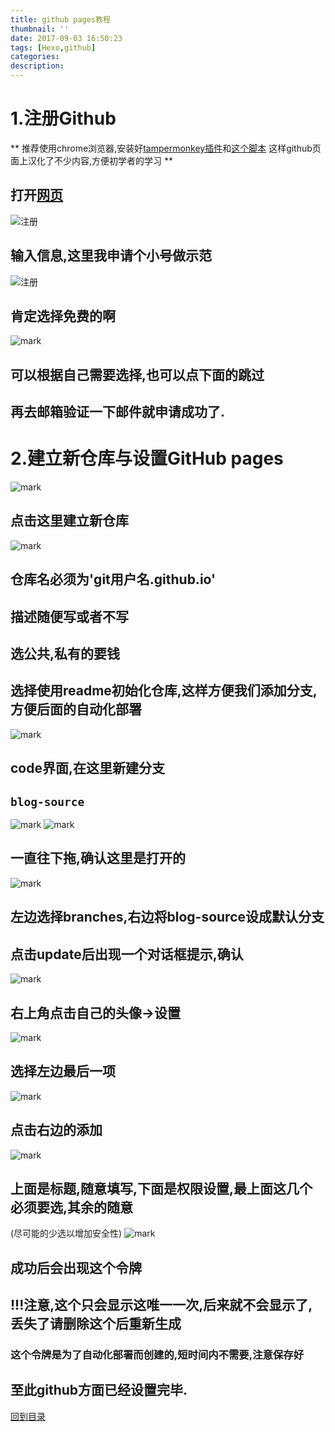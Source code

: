 ```yaml
---
title: github pages教程
thumbnail: ''
date: 2017-09-03 16:50:23
tags: [Hexo,github]
categories:
description:
---
```


# 1.注册Github

** 推荐使用chrome浏览器,安装好[tampermonkey插件](http://tampermonkey.net/)和[这个脚本](https://openuserjs.org/install/52cik/GitHub_%E6%B1%89%E5%8C%96%E6%8F%92%E4%BB%B6.user.js) 这样github页面上汉化了不少内容,方便初学者的学习 **

## 打开[网页](https://github.com/join?source=header-home)


![注册](http://ovhqars5t.bkt.clouddn.com/blog/170903/2mIjCLEBL1.png)
## 输入信息,这里我申请个小号做示范


![注册](http://ovhqars5t.bkt.clouddn.com/blog/170903/g8jD30BF67.png)
## 肯定选择免费的啊


![mark](http://ovhqars5t.bkt.clouddn.com/blog/170903/gBAGkhJBK8.png?imageslim)
## 可以根据自己需要选择,也可以点下面的跳过

## 再去邮箱验证一下邮件就申请成功了.

# 2.建立新仓库与设置GitHub pages
![mark](http://ovhqars5t.bkt.clouddn.com/blog/170903/97B6lhi8d2.png?imageslim)
## 点击这里建立新仓库
![mark](http://ovhqars5t.bkt.clouddn.com/blog/170903/c1kDAfalCJ.png?imageslim)

## 仓库名必须为'git用户名.github.io'

## 描述随便写或者不写

## 选公共,私有的要钱

## 选择使用readme初始化仓库,这样方便我们添加分支,方便后面的自动化部署

![mark](http://ovhqars5t.bkt.clouddn.com/blog/170903/lGJAD1KgAc.png?imageslim)
## code界面,在这里新建分支
##  `blog-source`

![mark](http://ovhqars5t.bkt.clouddn.com/blog/170903/aGE3Hb2dji.png?imageslim)
![mark](http://ovhqars5t.bkt.clouddn.com/blog/170903/L9Ldd3Ckk4.png?imageslim)
## 一直往下拖,确认这里是打开的
![mark](http://ovhqars5t.bkt.clouddn.com/blog/170903/mi7m844G23.png?imageslim)
## 左边选择branches,右边将blog-source设成默认分支
## 点击update后出现一个对话框提示,确认

![mark](http://ovhqars5t.bkt.clouddn.com/blog/170903/6ihFf1251F.png?imageslim)
## 右上角点击自己的头像->设置
![mark](http://ovhqars5t.bkt.clouddn.com/blog/170903/lB4f0DjeGB.png?imageslim)
## 选择左边最后一项
![mark](http://ovhqars5t.bkt.clouddn.com/blog/170903/8lkG9b3EIm.png?imageslim)
## 点击右边的添加
![mark](http://ovhqars5t.bkt.clouddn.com/blog/170903/0483mf7lDI.png?imageslim)
## 上面是标题,随意填写,下面是权限设置,最上面这几个必须要选,其余的随意
(尽可能的少选以增加安全性)
![mark](http://ovhqars5t.bkt.clouddn.com/blog/170903/ij3Lbmgj7G.png?imageslim)

## 成功后会出现这个令牌
## !!!注意,这个只会显示这唯一一次,后来就不会显示了,丢失了请删除这个后重新生成
### 这个令牌是为了自动化部署而创建的,短时间内不需要,注意保存好

## 至此github方面已经设置完毕.
[回到目录](http://zhangqin56.cn/2017/09/02/Hexo%E5%8D%9A%E5%AE%A2%E6%90%AD%E5%BB%BA%E5%82%BB%E7%93%9C%E6%95%99%E7%A8%8B/)





